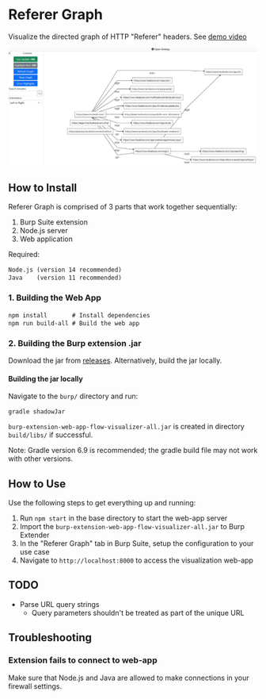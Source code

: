 
# Referer Graph

Visualize the directed graph of HTTP "Referer" headers. See [demo video](https://raw.githubusercontent.com/psalire/Referer-Graph/main/demo.mp4)

![Screenshot](screenshot.jpg)

## How to Install

Referer Graph is comprised of 3 parts that work together sequentially:

1. Burp Suite extension
2. Node.js server
3. Web application

Required:
```
Node.js (version 14 recommended)
Java    (version 11 recommended)
```

### 1. Building the Web App
```
npm install       # Install dependencies
npm run build-all # Build the web app
```

### 2. Building the Burp extension .jar

Download the jar from [releases](https://github.com/psalire/Referer-Graph/releases/tag/jar). Alternatively, build the jar locally.

#### Building the jar locally

Navigate to the `burp/` directory and run:
```
gradle shadowJar
```

`burp-extension-web-app-flow-visualizer-all.jar` is created in directory `build/libs/` if successful.

Note: Gradle version 6.9 is recommended; the gradle build file may not work with other versions.

## How to Use

Use the following steps to get everything up and running:

1. Run `npm start` in the base directory to start the web-app server
2. Import the `burp-extension-web-app-flow-visualizer-all.jar` to Burp Extender
3. In the "Referer Graph" tab in Burp Suite, setup the configuration to your use case
4. Navigate to `http://localhost:8000` to access the visualization web-app

## TODO

- Parse URL query strings
  - Query parameters shouldn't be treated as part of the unique URL 

## Troubleshooting

### Extension fails to connect to web-app

Make sure that Node.js and Java are allowed to make connections in your firewall settings.
